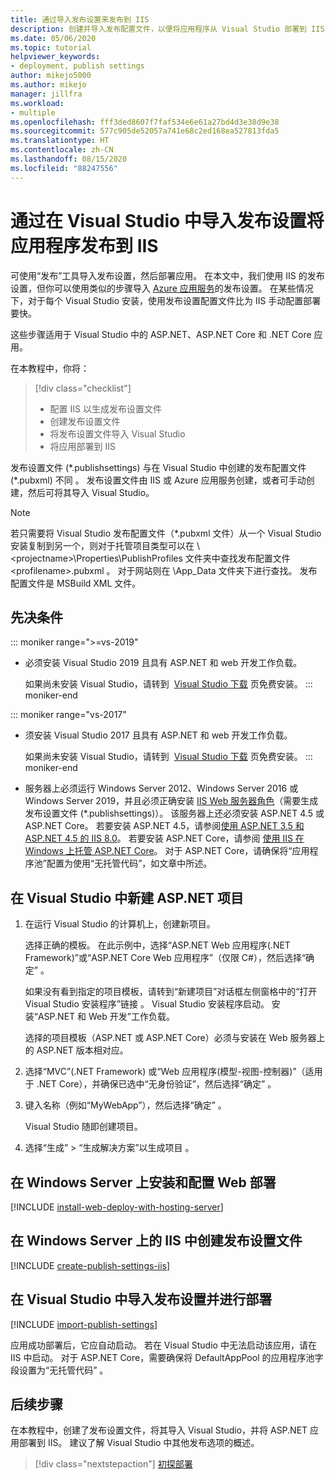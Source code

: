```yaml
---
title: 通过导入发布设置来发布到 IIS
description: 创建并导入发布配置文件，以便将应用程序从 Visual Studio 部署到 IIS
ms.date: 05/06/2020
ms.topic: tutorial
helpviewer_keywords:
- deployment, publish settings
author: mikejo5000
ms.author: mikejo
manager: jillfra
ms.workload:
- multiple
ms.openlocfilehash: fff3ded8607f7faf534e6e61a27bd4d3e38d9e38
ms.sourcegitcommit: 577c905de52057a741e68c2ed168ea527813fda5
ms.translationtype: HT
ms.contentlocale: zh-CN
ms.lasthandoff: 08/15/2020
ms.locfileid: "88247556"
---
```

# <a name="publish-an-application-to-iis-by-importing-publish-settings-in-visual-studio"></a>通过在 Visual Studio 中导入发布设置将应用程序发布到 IIS

可使用“发布”工具导入发布设置，然后部署应用。 在本文中，我们使用 IIS 的发布设置，但你可以使用类似的步骤导入 [Azure 应用服务](../deployment/tutorial-import-publish-settings-azure.md)的发布设置。 在某些情况下，对于每个 Visual Studio 安装，使用发布设置配置文件比为 IIS 手动配置部署要快。

这些步骤适用于 Visual Studio 中的 ASP.NET、ASP.NET Core 和 .NET Core 应用。

在本教程中，你将：

> [!div class="checklist"]
> * 配置 IIS 以生成发布设置文件
> * 创建发布设置文件
> * 将发布设置文件导入 Visual Studio
> * 将应用部署到 IIS

发布设置文件 (\*.publishsettings) 与在 Visual Studio 中创建的发布配置文件 (\*.pubxml) 不同 。 发布设置文件由 IIS 或 Azure 应用服务创建，或者可手动创建，然后可将其导入 Visual Studio。

> [!NOTE]
> 若只需要将 Visual Studio 发布配置文件（\*.pubxml 文件）从一个 Visual Studio 安装复制到另一个，则对于托管项目类型可以在 \\<projectname\>\Properties\PublishProfiles 文件夹中查找发布配置文件 \<profilename\>.pubxml 。 对于网站则在 \App_Data 文件夹下进行查找。 发布配置文件是 MSBuild XML 文件。

## <a name="prerequisites"></a>先决条件

::: moniker range=">=vs-2019"

* 必须安装 Visual Studio 2019 且具有 ASP.NET 和 web 开发工作负载。

    如果尚未安装 Visual Studio，请转到  [Visual Studio 下载](https://visualstudio.microsoft.com/downloads/) 页免费安装。
::: moniker-end

::: moniker range="vs-2017"

* 须安装 Visual Studio 2017 且具有 ASP.NET 和 web 开发工作负载。

    如果尚未安装 Visual Studio，请转到  [Visual Studio 下载](https://visualstudio.microsoft.com/downloads/) 页免费安装。
::: moniker-end

* 服务器上必须运行 Windows Server 2012、Windows Server 2016 或 Windows Server 2019，并且必须正确安装 [IIS Web 服务器角色](/iis/get-started/whats-new-in-iis-8/iis-80-using-aspnet-35-and-aspnet-45)（需要生成发布设置文件 (\*.publishsettings)）。 该服务器上还必须安装 ASP.NET 4.5 或 ASP.NET Core。 若要安装 ASP.NET 4.5，请参阅[使用 ASP.NET 3.5 和 ASP.NET 4.5 的 IIS 8.0](/iis/get-started/whats-new-in-iis-8/iis-80-using-aspnet-35-and-aspnet-45)。 若要安装 ASP.NET Core，请参阅 [使用 IIS 在 Windows 上托管 ASP.NET Core](/aspnet/core/publishing/iis?tabs=aspnetcore2x#iis-configuration)。 对于 ASP.NET Core，请确保将“应用程序池”配置为使用“无托管代码”，如文章中所述。

## <a name="create-a-new-aspnet-project-in-visual-studio"></a>在 Visual Studio 中新建 ASP.NET 项目

1. 在运行 Visual Studio 的计算机上，创建新项目。

    选择正确的模板。 在此示例中，选择“ASP.NET Web 应用程序(.NET Framework)”或“ASP.NET Core Web 应用程序”（仅限 C#），然后选择“确定”  。

    如果没有看到指定的项目模板，请转到“新建项目”对话框左侧窗格中的“打开 Visual Studio 安装程序”链接 。 Visual Studio 安装程序启动。 安装“ASP.NET 和 Web 开发”工作负载。

    选择的项目模板（ASP.NET 或 ASP.NET Core）必须与安装在 Web 服务器上的 ASP.NET 版本相对应。

1. 选择“MVC”(.NET Framework) 或“Web 应用程序(模型-视图-控制器)”（适用于 .NET Core），并确保已选中“无身份验证”，然后选择“确定”   。

1. 键入名称（例如“MyWebApp”），然后选择“确定” 。

    Visual Studio 随即创建项目。

1. 选择“生成” > “生成解决方案”以生成项目 。

## <a name="install-and-configure-web-deploy-on-windows-server"></a>在 Windows Server 上安装和配置 Web 部署

[!INCLUDE [install-web-deploy-with-hosting-server](../deployment/includes/install-web-deploy-with-hosting-server.md)]

## <a name="create-the-publish-settings-file-in-iis-on-windows-server"></a>在 Windows Server 上的 IIS 中创建发布设置文件

[!INCLUDE [create-publish-settings-iis](../deployment/includes/create-publish-settings-iis.md)]

## <a name="import-the-publish-settings-in-visual-studio-and-deploy"></a>在 Visual Studio 中导入发布设置并进行部署

[!INCLUDE [import-publish-settings](../deployment/includes/import-publish-settings-vs.md)]

应用成功部署后，它应自动启动。 若在 Visual Studio 中无法启动该应用，请在 IIS 中启动。 对于 ASP.NET Core，需要确保将 DefaultAppPool 的应用程序池字段设置为“无托管代码” 。

## <a name="next-steps"></a>后续步骤

在本教程中，创建了发布设置文件，将其导入 Visual Studio，并将 ASP.NET 应用部署到 IIS。 建议了解 Visual Studio 中其他发布选项的概述。

> [!div class="nextstepaction"]
> [初探部署](../deployment/deploying-applications-services-and-components.md)
